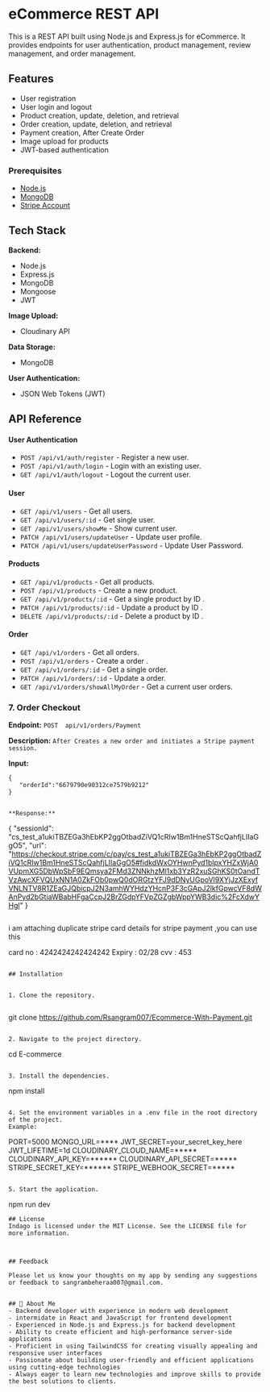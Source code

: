 
# eCommerce REST API
This is a REST API built using Node.js and Express.js for eCommerce. It provides endpoints for user authentication, product management, review management, and order management.


## Features

- User registration
- User login and logout
- Product creation, update, deletion, and retrieval
- Order creation, update, deletion, and retrieval
- Payment creation, After Create Order
- Image upload for products
- JWT-based authentication

### Prerequisites

- [Node.js](https://nodejs.org/)
- [MongoDB](https://www.mongodb.com/)
- [Stripe Account](https://stripe.com/)

## Tech Stack
**Backend:**
- Node.js
- Express.js
- MongoDB
- Mongoose
- JWT
 

**Image Upload:** 
- Cloudinary API

**Data Storage:** 
- MongoDB

**User Authentication:**
- JSON Web Tokens (JWT)
## API Reference

#### User Authentication
- `POST /api/v1/auth/register` - Register a new user.
- `POST /api/v1/auth/login` -    Login with an existing user.
- `GET /api/v1/auth/logout` -    Logout the current user.

#### User
- `GET /api/v1/users` - Get all users.
- `GET /api/v1/users/:id` -    Get single user.
- `GET /api/v1/users/showMe` -  Show current user.
- `PATCH /api/v1/users/updateUser` -  Update user profile.
- `PATCH /api/v1/users/updateUserPassword` -  Update User Password.

#### Products
- `GET /api/v1/products` - Get all products.
- `POST /api/v1/products` -    Create a new product.
- `GET /api/v1/products/:id` -    Get a single product by ID .
- `PATCH /api/v1/products/:id` -   Update a product by ID .
- `DELETE /api/v1/products/:id` -   Delete a product by ID .
 



#### Order
- `GET /api/v1/orders` - Get all orders.
- `POST /api/v1/orders` -    Create a order .
- `GET /api/v1/orders/:id` -    Get a single order.
- `PATCH /api/v1/orders/:id` -   Update a order.
- `GET /api/v1/orders/showAllMyOrder` -   Get a current user orders.


### 7. Order Checkout
**Endpoint:** `POST  api/v1/orders/Payment`

**Description:** `After Creates a new order and initiates a Stripe payment session.`


**Input:**
```
{
   "orderId":"6679790e90312ce7579b9212"
}


**Response:**

```
{
    "sessionId": "cs_test_a1ukiTBZEGa3hEbKP2ggOtbadZiVQ1cRIw1Bm1HneSTScQahfjLIIaGgO5",
    "url": "https://checkout.stripe.com/c/pay/cs_test_a1ukiTBZEGa3hEbKP2ggOtbadZiVQ1cRIw1Bm1HneSTScQahfjLIIaGgO5#fidkdWxOYHwnPyd1blpxYHZxWjA0VUpmXG5DbWpSbF9EQmsya2FMd3ZNNkhzMl1xb3YzR2xuSGhKS0tOandTVzAwcXFVQUxNN1A0ZkFOb0pwQ0dORGtzYFJ9dDNyUGpoVl9XYjJzXExyfVNLNTV8R1ZEaGJQbicpJ2N3amhWYHdzYHcnP3F3cGApJ2lkfGpwcVF8dWAnPyd2bGtiaWBabHFgaCcpJ2BrZGdpYFVpZGZgbWppYWB3dic%2FcXdwYHgl"
}
```

```
i am attaching duplicate stripe card details for stripe payment ,you can use this 

card no : 4242424242424242
Expiry : 02/28
cvv : 453
```

## Installation


1. Clone the repository.


```
git clone https://github.com/Rsangram007/Ecommerce-With-Payment.git
```

2. Navigate to the project directory.

```
cd E-commerce
```

3. Install the dependencies.

```
npm install 
```

4. Set the environment variables in a .env file in the root directory of the project. 
Example:
```
PORT=5000
MONGO_URL=****
JWT_SECRET=your_secret_key_here
JWT_LIFETIME=1d
CLOUDINARY_CLOUD_NAME=*****
CLOUDINARY_API_KEY=******
CLOUDINARY_API_SECRET=*****
STRIPE_SECRET_KEY=******
STRIPE_WEBHOOK_SECRET=*****
```

5. Start the application.

```
npm run dev

```
## License
Indago is licensed under the MIT License. See the LICENSE file for more information.



## Feedback

Please let us know your thoughts on my app by sending any suggestions or feedback to sangrambeheraa007@gmail.com.


## 🚀 About Me
- Backend developer with experience in modern web development
- intermidate in React and JavaScript for frontend development
- Experienced in Node.js and Express.js for backend development
- Ability to create efficient and high-performance server-side applications
- Proficient in using TailwindCSS for creating visually appealing and responsive user interfaces
- Passionate about building user-friendly and efficient applications using cutting-edge technologies
- Always eager to learn new technologies and improve skills to provide the best solutions to clients.



